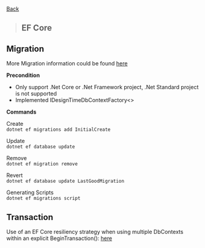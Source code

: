 [Back](../docs/backend/dotnet-backend.md)

> ## EF Core 

## Migration

More Migration information could be found [here](https://docs.microsoft.com/en-us/ef/core/managing-schemas/migrations/)

__Precondition__
* Only support .Net Core or .Net Framework project, .Net Standard project is not supported  
* Implemented IDesignTimeDbContextFactory<>

__Commands__

Create  
	`dotnet ef migrations add InitialCreate`
		
Update  
	`dotnet ef database update`

Remove  
	`dotnet ef migration remove`

Revert  
	`dotnet ef database update LastGoodMigration`

Generating Scripts  
	`dotnet ef migrations script`


## Transaction

Use of an EF Core resiliency strategy when using multiple DbContexts within an explicit BeginTransaction(): [here]( https://docs.microsoft.com/en-us/ef/core/miscellaneous/connection-resiliency)